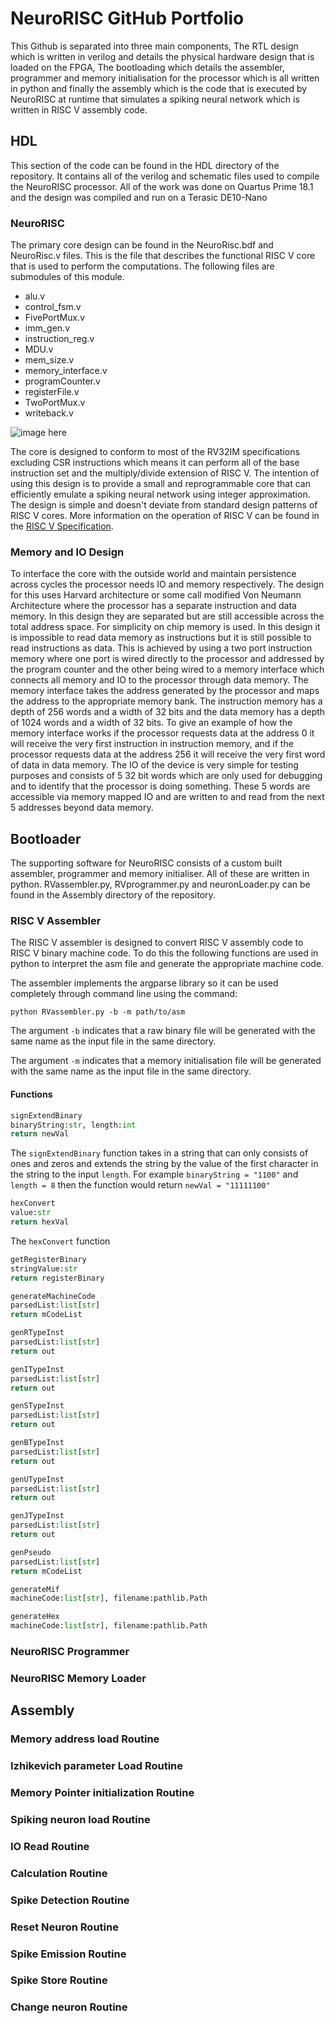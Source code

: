 # NeuroRISC GitHub Portfolio

This Github is separated into three main components, The RTL design which is written in verilog and details the physical hardware design that is loaded on the FPGA, The bootloading which details the assembler, programmer and memory initialisation for the processor which is all written in python and finally the assembly which is the code that is executed by NeuroRISC at runtime that simulates a spiking neural network which is written in RISC V assembly code.

## HDL

This section of the code can be found in the HDL directory of the repository. It contains all of the verilog and schematic files used to compile the NeuroRISC processor. All of the work was done on Quartus Prime 18.1 and the design was compiled and run on a Terasic DE10-Nano

### NeuroRISC

The primary core design can be found in the NeuroRisc.bdf and NeuroRisc.v files. This is the file that describes the functional RISC V core that is used to perform the computations. The following files are submodules of this module.

- alu.v
- control_fsm.v
- FivePortMux.v
- imm_gen.v
- instruction_reg.v
- MDU.v
- mem_size.v
- memory_interface.v
- programCounter.v
- registerFile.v
- TwoPortMux.v
- writeback.v

![image here]()

The core is designed to conform to most of the RV32IM specifications excluding CSR instructions which means it can perform all of the base instruction set and the multiply/divide extension of RISC V. The intention of using this design is to provide a small and reprogrammable core that can efficiently emulate a spiking neural network using integer approximation. The design is simple and doesn't deviate from standard design patterns of RISC V cores. More information on the operation of RISC V can be found in the [RISC V Specification](https://riscv.org/wp-content/uploads/2017/05/riscv-spec-v2.2.pdf).

### Memory and IO Design

To interface the core with the outside world and maintain persistence across cycles the processor needs IO and memory respectively. The design for this uses Harvard architecture or some call modified Von Neumann Architecture where the processor has a separate instruction and data memory. In this design they are separated but are still accessible across the total address space. For simplicity on chip memory is used. In this design it is impossible to read data memory as instructions but it is still possible to read instructions as data. This is achieved by using a two port instruction memory where one port is wired directly to the processor and addressed by the program counter and the other being wired to a memory interface which connects all memory and IO to the processor through data memory. The memory interface takes the address generated by the processor and maps the address to the appropriate memory bank. The instruction memory has a depth of 256 words and a width of 32 bits and the data memory has a depth of 1024 words and a width of 32 bits. To give an example of how the memory interface works if the processor requests data at the address 0 it will receive the very first instruction in instruction memory, and if the processor requests data at the address 256 it will receive the very first word of data in data memory. The IO of the device is very simple for testing purposes and consists of 5 32 bit words which are only used for debugging and to identify that the processor is doing something. These 5 words are accessible via memory mapped IO and are written to and read from the next 5 addresses beyond data memory.

## Bootloader
The supporting software for NeuroRISC consists of a custom built assembler, programmer and memory initialiser.
All of these are written in python. RVassembler.py, RVprogrammer.py and neuronLoader.py can be found in the Assembly directory of the repository.

### RISC V Assembler

The RISC V assembler is designed to convert RISC V assembly code to RISC V binary machine code. To do this the following functions are used in python to interpret the asm file and generate the appropriate machine code.

The assembler implements the argparse library so it can be used completely through command line using the command:

```
python RVassembler.py -b -m path/to/asm
```

The argument `-b` indicates that a raw binary file will be generated with the same name as the input file in the same directory.

The argument `-m` indicates that a memory initialisation file will be generated with the same name as the input file in the same directory.

#### Functions

```python
signExtendBinary
binaryString:str, length:int
return newVal
```

The `signExtendBinary` function takes in a string that can only consists of ones and zeros and extends the string by the value of the first character in the string to the input `length`. For example `binaryString = "1100"` and `length = 8` then the function would return `newVal = "11111100"`

```python
hexConvert
value:str
return hexVal
```

The `hexConvert` function

```python
getRegisterBinary
stringValue:str
return registerBinary
```

```python
generateMachineCode
parsedList:list[str]
return mCodeList
```

```python
genRTypeInst
parsedList:list[str]
return out
```

```python
genITypeInst
parsedList:list[str]
return out
```

```python
genSTypeInst
parsedList:list[str]
return out
```

```python
genBTypeInst
parsedList:list[str]
return out
```

```python
genUTypeInst
parsedList:list[str]
return out
```

```python
genJTypeInst
parsedList:list[str]
return out
```

```python
genPseudo
parsedList:list[str]
return mCodeList
```

```python
generateMif
machineCode:list[str], filename:pathlib.Path
```

```python
generateHex
machineCode:list[str], filename:pathlib.Path
```

### NeuroRISC Programmer

### NeuroRISC Memory Loader

## Assembly

### Memory address load Routine

### Izhikevich parameter Load Routine

### Memory Pointer initialization Routine

### Spiking neuron load Routine

### IO Read Routine

### Calculation Routine

### Spike Detection Routine

### Reset Neuron Routine

### Spike Emission Routine

### Spike Store Routine

### Change neuron Routine
